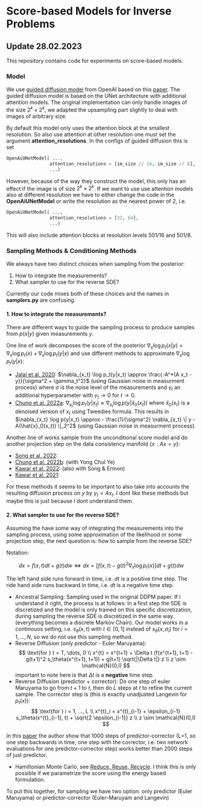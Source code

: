 # Score-based Models for Inverse Problems 

## Update 28.02.2023

This repository contains code for experiments on score-based models.

### Model

We use [guided diffusion model](https://github.com/openai/guided-diffusion) from OpenAI based on this [paper](https://arxiv.org/abs/2105.05233). The guided diffusion model is based on the UNet architecture with additional attention models. The original implementation can only handle images of the size $2^k \times 2^k$, we adapted the upsampling part slightly to deal with images of arbitrary size.

By default this model only uses the attention block at the smallest resolution. So also use attention at other resolution one must set the argument **attention_resolutions**. In the configs of guided diffusion this is set 
```python
OpenAiUNetModel( ...,
                attention_resolutions = [im_size // 16, im_size // 8],
                ...)
```

However, because of the way they construct the model, this only has an effect if the image is of size $2^k \times 2^k$. If we want to use use attention models also at different resolution we have to either change the code in the **OpenAiUNetModel** or write the resolution as the nearest power of 2, i.e.
```python
OpenAiUNetModel( ...,
                attention_resolutions = [32, 64],
                ...)
```
This will also include attention blocks at resolution levels $501 / 16$ and $501 / 8$.

### Sampling Methods & Conditioning Methods  

We always have two distinct choices when sampling from the posterior: 
1. How to integrate the measurements?
2. What sampler to use for the reverse SDE?

Currently our code mixes both of these choices and the names in **samplers.py** are confusing. 

#### 1. How to integrate the measurements?

There are different ways to guide the sampling process to produce samples from $p(x|y)$ given measurements $y$.

One line of work decomposes the score of the posterior $\nabla_x \log p_t(x|y) = \nabla_x \log p_t(x) + \nabla_x \log p_t(y|x)$ and use different methods to approximate $\nabla_x \log p_t(y|x)$:

- [Jalal et al. 2020](https://proceedings.neurips.cc/paper/2020/file/07cb5f86508f146774a2fac4373a8e50-Paper.pdf): $\nabla_{x_t} \log p_t(y|x_t) \approx \frac{-A^*(A x_t - y)}{\sigma^2 + \gamma_t^2}$ (using Gaussian noise in measurment process) where $\sigma$ is the noise level of the measurements and $\gamma_t$ an additional hyperparameter with $\gamma_t \to 0$ for $t \to 0$.
- [Chung et al. 2022a](https://arxiv.org/pdf/2209.14687.pdf): $\nabla_{x_t} \log p_t(y|x_t) \approx \nabla_{x_t} \log p(y|\hat{x}_0(x_t))$ where $\hat{x}_0(x_t)$ is a denoised version of $x_t$ using Tweedies formula. This results in $\nabla_{x_t} \log p(y|x_t) \approx - \frac{1}{\sigma^2} \nabla_{x_t} \| y - A(\hat{x}_0(x_t)) \|_2^2$ (using Gaussian noise in measurment process). 

Another line of works sample from the unconditional score model and do another projection step on the data consistency manifold $\{x : Ax = y \}$:

- [Song et al. 2022](https://arxiv.org/pdf/2111.08005.pdf): 
- [Chung et al. 2022b](https://arxiv.org/pdf/2206.00941.pdf): (with Yong Chul Ye)
- [Kawar et al. 2022](https://arxiv.org/pdf/2201.11793.pdf): (also with Song & Ermon)
- [Kawar et al. 2021](https://proceedings.neurips.cc/paper/2021/file/b5c01503041b70d41d80e3dbe31bbd8c-Paper.pdf):

For these methods it seems to be important to also take into accounts the resulting diffusion process on $y$ by $y_t = A x_t$. I dont like these methods but maybe this is just because I dont understand them.

#### 2. What sampler to use for the reverse SDE?

Assuming the have some way of integrating the measurements into the sampling process, using some approximation of the likelihood or some projection step, the next question is: how to sample from the reverse SDE?

Notation:

$$ d x = f(x,t) dt + g(t) dw \Leftrightarrow dx = [f(x,t) - g(t)^2 \nabla_x \log p_t(x)] dt + g(t) dw $$

The left hand side runs forward in time, i.e. $dt$ is a positive time step. The ride hand side runs backward in time, i.e. $dt$ is a negative time step. 

- Ancestral Sampling: Sampling used in the original DDPM paper. If I understand it right, the process is at follows: In a first step the SDE is discretized and the model is only trained on this specific discretization, during sampling the reverse SDE is discretized in the same way. (everything becomes a discrete Markov Chain). Our model works in a continouos setting, i.e. $s_\theta(x, t)$ with $t \in [0,1]$ instead of $s_\theta(x, \sigma_i)$ for $i=1, \dots, N$, so we do not use this sampling method. 
- Reverse Diffusion (only predictor - Euler Maruyama):
$$ \text{for } t = T, \dots, 0 \\ x^{t} = x^{t+1} + \Delta t (f(x^{t+1}, t+1) - g(t+1)^2 s_\theta(x^{t+1}, t+1)) + g(t+1) \sqrt{|\Delta t|} z \\ z \sim \mathcal{N}(0,I) $$
important to note here is that $\Delta t$ is a **negative** time step.
- Reverse Diffusion (predictor + corrector): Do one step of euler Maruyama to go from $t+1$ to $t$, then do $L$ steps at $t$ to refine the current sample. The corrector step is (this is exactly unadjusted Langevin for $p_t(x)$):
$$ \text{for } i = 1, ..., L \\ 
x^{t}_i = x^{t}_{i-1} + \epsilon_{i-1} s_\theta(x^{t}_{i-1}, t) + \sqrt{2 \epsilon_{i-1}} z \\
z \sim \mathcal{N}(0,I) $$

In this [paper](https://arxiv.org/pdf/2011.13456.pdf#section.3) the author show that 1000 steps of predictor-corrector (L=1, so one step backwards in time, one step with the corrector, i.e. two network evaluations for one predictor-corrector step) works better than 2000 steps of just predictor.


- Hamiltonian Monte Carlo, see [Reduce, Reuse, Recycle](https://arxiv.org/abs/2302.11552). I think this is only possible if we parametrize the score using the energy based formulation.


To put this together, for sampling we have two option: only predictor (Euler Maruyama) or predictor-corrector (Euler-Maruyam and Langevin)
